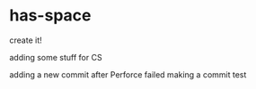 # has-space

create it!

adding some stuff for CS

adding a new commit after Perforce failed
making a commit test
